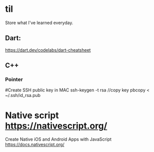 # til
Store what I've learned everyday.
## Dart:

https://dart.dev/codelabs/dart-cheatsheet

## C++
### Pointer

#Create SSH public key in MAC
ssh-keygen -t rsa
//copy key
pbcopy < ~/.ssh/id_rsa.pub

# Native script https://nativescript.org/

Create Native iOS and Android Apps with JavaScript
https://docs.nativescript.org/
